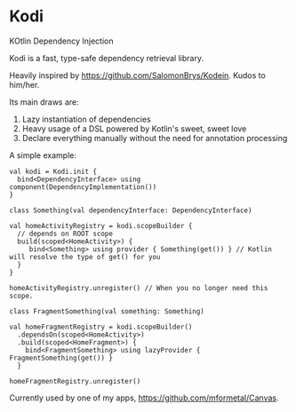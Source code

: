 # Kodi
KOtlin Dependency Injection

Kodi is a fast, type-safe dependency retrieval library. 

Heavily inspired by https://github.com/SalomonBrys/Kodein. Kudos to him/her. 

Its main draws are:

1) Lazy instantiation of dependencies 
2) Heavy usage of a DSL powered by Kotlin's sweet, sweet love
3) Declare everything manually without the need for annotation processing 

A simple example:

```
val kodi = Kodi.init {
  bind<DependencyInterface> using component(DependencyImplementation())
}

class Something(val dependencyInterface: DependencyInterface)

val homeActivityRegistry = kodi.scopeBuilder {
  // depends on ROOT scope
  build(scoped<HomeActivity>) {
     bind<Something> using provider { Something(get()) } // Kotlin will resolve the type of get() for you
  }
}

homeActivityRegistry.unregister() // When you no longer need this scope.

class FragmentSomething(val something: Something)

val homeFragmentRegistry = kodi.scopeBuilder()
  .dependsOn(scoped<HomeActivity>)
  .build(scoped<HomeFragment>) {
    bind<FragmentSomething> using lazyProvider { FragmentSomething(get()) }
  }
  
homeFragmentRegistry.unregister()

```

Currently used by one of my apps, https://github.com/mformetal/Canvas.
